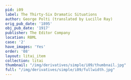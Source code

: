 ```yaml
---
pid: i09
label: The Thirty-Six Dramatic Situations
author: George Polti (translated by Lucille Ray)
orig_pub_date: '1895'
obj_pub_date: '1917'
publisher: The Editor Company
location: RBML
case: '2'
have_images: 'Yes'
order: '08'
layout: litai_item
collection: litai
thumbnail: "/img/derivatives/simple/i09/thumbnail.jpg"
full: "/img/derivatives/simple/i09/fullwidth.jpg"
---
```

